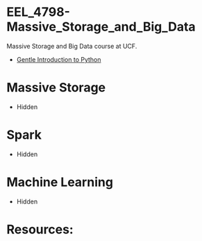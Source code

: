 # EEL_4798-Massive_Storage_and_Big_Data
Massive Storage and Big Data course at UCF.

- [Gentle Introduction to Python](https://github.com/ashfarhangi/Massive_Storage_and_Big_Data/blob/master/Code/1_Python_Intro.ipynb)

# Massive Storage 
- Hidden

# Spark
- Hidden
# Machine Learning
- Hidden

# Resources:
